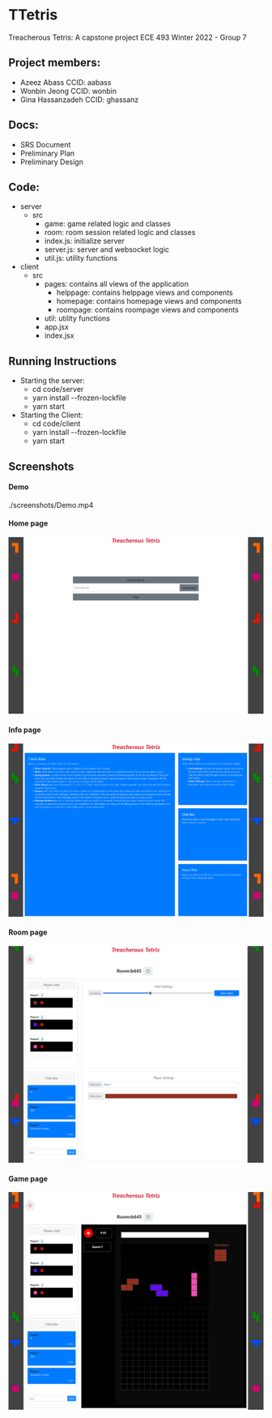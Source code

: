 # TTetris
Treacherous Tetris: A capstone project
ECE 493 Winter 2022 - Group 7
## Project members:
- Azeez Abass CCID: aabass
- Wonbin Jeong CCID: wonbin
- Gina Hassanzadeh CCID: ghassanz

## Docs:
- SRS Document
- Preliminary Plan
- Preliminary Design

## Code:
- server
    - src
        - game: game related logic and classes
        - room: room session related logic and classes
        - index.js: initialize server
        - server.js: server and websocket logic
        - util.js: utility functions
- client
    - src
        - pages: contains all views of the application
            - helppage: contains helppage views and components 
            - homepage: contains homepage views and components
            - roompage: contains roompage views and components
        - util: utility functions
        - app.jsx
        - index.jsx

## Running Instructions
- Starting the server:
    - cd code/server
    - yarn install --frozen-lockfile
    - yarn start
- Starting the Client:
    - cd code/client
    - yarn install --frozen-lockfile
    - yarn start

## Screenshots

#### Demo
./screenshots/Demo.mp4

#### Home page
![Home page](./screenshots/Home.png)

#### Info page
![Info page](./screenshots/Info.png)

#### Room page
![Room page](./screenshots/Room.png)

#### Game page
![Game page](./screenshots/Game.png)

